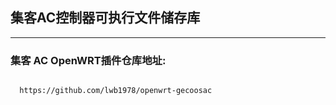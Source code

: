 ## 集客AC控制器可执行文件储存库

-------------------------------------------

### 集客 AC OpenWRT插件仓库地址:

 ```Brach

   https://github.com/lwb1978/openwrt-gecoosac

 ```
